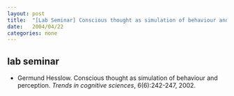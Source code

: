 ```yaml
---
layout: post
title:  "[Lab Seminar] Conscious thought as simulation of behaviour and perception"
date:   2004/04/22
categories: none
---
```



 
 



<h2>lab seminar</h2>
<!-- BEGIN BIBLIOGRAPHY references -->
<!--
    DO NOT MODIFY THIS BIBLIOGRAPHY BY HAND!  IT IS MAINTAINED AUTOMATICALLY!
    YOUR CHANGES WILL BE LOST THE NEXT TIME IT IS UPDATED!
--> 
<!-- Generated by: /home/yschoe/nn/tex/bib2html/bib2html -d references bib2html.aux bib2html.tmp -->
<UL>

<!-- Authors: Hesslow Germund -->
<LI><A NAME="hesslow2002conscious">Germund</A> Hesslow.
Conscious thought as simulation of behaviour and perception.
<CITE>Trends in cognitive sciences</CITE>, 6(6):242-247, 2002.

</LI></UL>

<!-- END BIBLIOGRAPHY references -->


 

